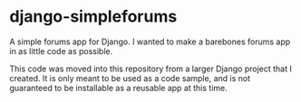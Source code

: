 # django-simpleforums

A simple forums app for Django. I wanted to make a barebones forums app in as little code as possible.

This code was moved into this repository from a larger Django project that I created. It is only meant to be used as a code sample, and is not guaranteed to be installable as a reusable app at this time.
